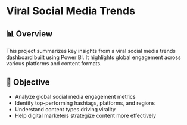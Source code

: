 # Viral Social Media Trends 

## 📊 Overview
This project summarizes key insights from a viral social media trends dashboard built using Power BI. It highlights global engagement across various platforms and content formats.

## 🎯 Objective
- Analyze global social media engagement metrics
- Identify top-performing hashtags, platforms, and regions
- Understand content types driving virality
- Help digital marketers strategize content more effectively




